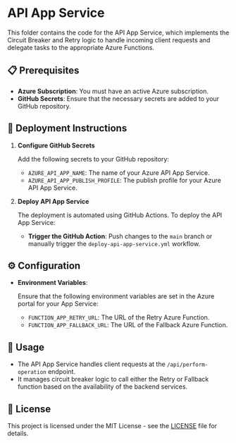# API App Service

This folder contains the code for the API App Service, which implements the Circuit Breaker and Retry logic to handle incoming client requests and delegate tasks to the appropriate Azure Functions.

## 📋 Prerequisites

- **Azure Subscription**: You must have an active Azure subscription.
- **GitHub Secrets**: Ensure that the necessary secrets are added to your GitHub repository.

## 🔧 Deployment Instructions

1. **Configure GitHub Secrets**

   Add the following secrets to your GitHub repository:

   - `AZURE_API_APP_NAME`: The name of your Azure API App Service.
   - `AZURE_API_APP_PUBLISH_PROFILE`: The publish profile for your Azure API App Service.

2. **Deploy API App Service**

   The deployment is automated using GitHub Actions. To deploy the API App Service:

   - **Trigger the GitHub Action**: Push changes to the `main` branch or manually trigger the `deploy-api-app-service.yml` workflow.

## ⚙️ Configuration

- **Environment Variables**:

  Ensure that the following environment variables are set in the Azure portal for your App Service:

  - `FUNCTION_APP_RETRY_URL`: The URL of the Retry Azure Function.
  - `FUNCTION_APP_FALLBACK_URL`: The URL of the Fallback Azure Function.

## 📘 Usage

- The API App Service handles client requests at the `/api/perform-operation` endpoint.
- It manages circuit breaker logic to call either the Retry or Fallback function based on the availability of the backend services.

## 📝 License

This project is licensed under the MIT License - see the [LICENSE](../LICENSE) file for details.
